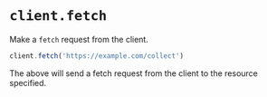 # `client.fetch`

Make a `fetch` request from the client.

```js
client.fetch('https://example.com/collect')
```

The above will send a fetch request from the client to the resource specified.
